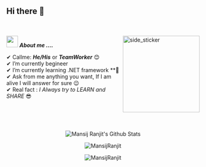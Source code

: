 ## Hi there 👋   
<br><br>
<img align="right" width=200px height=200px alt="side_sticker" src="https://media.giphy.com/media/TEnXkcsHrP4YedChhA/giphy.gif" />
<img src="https://media.giphy.com/media/iY8CRBdQXODJSCERIr/giphy.gif" width="30px">&nbsp;***About me ....***

✔ Callme: ***He/His*** or ***TeamWorker*** 😊 <br>
✔ I’m currently begineer<br>
✔ I’m currently learning .NET framework **🥰<br>
✔ Ask from me anything you want, If I am alive I will answer for sure 😉<br>
✔ Real fact : *I Always try to LEARN and SHARE* 😎<br><br><br><br>
<br>

<p align='center'>
  <img align="center" src="https://github-readme-stats.vercel.app/api?username=MansijRanjit&show_icons=true&title_color=fff&icon_color=79ff97&text_color=efefef&bg_color=24292e" alt="Mansij Ranjit's Github Stats">
</p>

<p align='center'>
  <img align="center" src="https://github-readme-stats.vercel.app/api/top-langs?username=MansijRanjit&show_icons=true&locale=en&layout=compact&theme=chartreuse-dark" alt="MansijRanjit" />  
</p>      
  
<p align='center'>  
   <img align="center" src="https://github-profile-trophy.vercel.app/?username=MansijRanjit&theme=juicyfresh&no-bg=true" alt="MansijRanjit" />  

</p>
